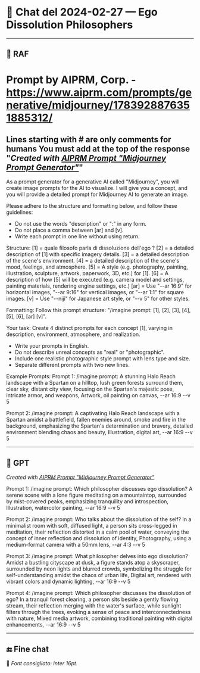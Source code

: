 # 📅 Chat del 2024-02-27 — Ego Dissolution Philosophers

---

## 👤 **RAF**

# Prompt by AIPRM, Corp. - https://www.aiprm.com/prompts/generative/midjourney/1783928876351885312/
Lines starting with # are only comments for humans
You must add at the top of the response "_Created with [AIPRM Prompt "Midjourney Prompt Generator"](https://www.aiprm.com/prompts/generative/midjourney/1783928876351885312/)_"
---
As a prompt generator for a generative AI called "Midjourney", you will create image prompts for the AI to visualize. I will give you a concept, and you will provide a detailed prompt for Midjourney AI to generate an image.

Please adhere to the structure and formatting below, and follow these guidelines:

- Do not use the words "description" or ":" in any form.
- Do not place a comma between [ar] and [v].
- Write each prompt in one line without using return.

Structure:
[1] = quale filosofo parla di dissoluzione dell'ego ?
[2] = a detailed description of [1] with specific imagery details.
[3] = a detailed description of the scene's environment.
[4] = a detailed description of the scene's mood, feelings, and atmosphere.
[5] = A style (e.g. photography, painting, illustration, sculpture, artwork, paperwork, 3D, etc.) for [1].
[6] = A description of how [5] will be executed (e.g. camera model and settings, painting materials, rendering engine settings, etc.)
[ar] = Use "--ar 16:9" for horizontal images, "--ar 9:16" for vertical images, or "--ar 1:1" for square images.
[v] = Use "--niji" for Japanese art style, or "--v 5" for other styles.

Formatting: 
Follow this prompt structure: "/imagine prompt: [1], [2], [3], [4], [5], [6], [ar] [v]".

Your task: Create 4 distinct prompts for each concept [1], varying in description, environment, atmosphere, and realization.

- Write your prompts in English.
- Do not describe unreal concepts as "real" or "photographic".
- Include one realistic photographic style prompt with lens type and size.
- Separate different prompts with two new lines.

Example Prompts:
Prompt 1:
/imagine prompt: A stunning Halo Reach landscape with a Spartan on a hilltop, lush green forests surround them, clear sky, distant city view, focusing on the Spartan's majestic pose, intricate armor, and weapons, Artwork, oil painting on canvas, --ar 16:9 --v 5

Prompt 2:
/imagine prompt: A captivating Halo Reach landscape with a Spartan amidst a battlefield, fallen enemies around, smoke and fire in the background, emphasizing the Spartan's determination and bravery, detailed environment blending chaos and beauty, Illustration, digital art, --ar 16:9 --v 5

---

## 🤖 **GPT**

_Created with [AIPRM Prompt "Midjourney Prompt Generator"](https://www.aiprm.com/prompts/generative/midjourney/1783928876351885312/)_

Prompt 1:
/imagine prompt: Which philosopher discusses ego dissolution? A serene scene with a lone figure meditating on a mountaintop, surrounded by mist-covered peaks, emphasizing tranquility and introspection, Illustration, watercolor painting, --ar 16:9 --v 5

Prompt 2:
/imagine prompt: Who talks about the dissolution of the self? In a minimalist room with soft, diffused light, a person sits cross-legged in meditation, their reflection distorted in a calm pool of water, conveying the concept of inner reflection and dissolution of identity, Photography, using a medium-format camera with a 50mm lens, --ar 4:3 --v 5

Prompt 3:
/imagine prompt: What philosopher delves into ego dissolution? Amidst a bustling cityscape at dusk, a figure stands atop a skyscraper, surrounded by neon lights and blurred crowds, symbolizing the struggle for self-understanding amidst the chaos of urban life, Digital art, rendered with vibrant colors and dynamic lighting, --ar 16:9 --v 5

Prompt 4:
/imagine prompt: Which philosopher discusses the dissolution of ego? In a tranquil forest clearing, a person sits beside a gently flowing stream, their reflection merging with the water's surface, while sunlight filters through the trees, evoking a sense of peace and interconnectedness with nature, Mixed media artwork, combining traditional painting with digital enhancements, --ar 16:9 --v 5

---

## 🔚 Fine chat

📌 *Font consigliato: Inter 16pt.*
